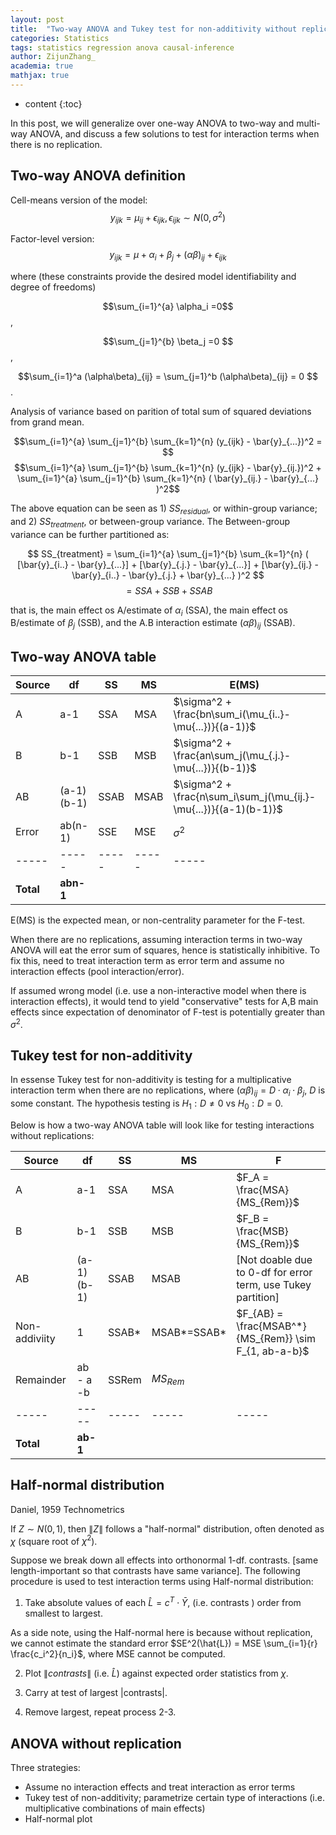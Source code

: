 ```yaml
---
layout: post
title:  "Two-way ANOVA and Tukey test for non-additivity without replications"
categories: Statistics
tags: statistics regression anova causal-inference
author: ZijunZhang_
academia: true
mathjax: true
---
```


* content
{:toc}

In this post, we will generalize over one-way ANOVA to two-way and multi-way ANOVA, and discuss a few solutions to test for interaction terms when there is no replication.



## Two-way ANOVA definition
Cell-means version of the model:
$$y_{ijk} = \mu_{ij} + \epsilon_{ijk}, \epsilon_{ijk} \sim N(0, \sigma^2)$$

Factor-level version:
$$y_{ijk} = \mu + \alpha_i + \beta_j + (\alpha\beta)_{ij} + \epsilon_{ijk}$$

where (these constraints provide the desired model identifiability and degree of freedoms)

$$\sum_{i=1}^{a} \alpha_i =0$$,

$$\sum_{j=1}^{b} \beta_j =0 $$,

$$\sum_{i=1}^a (\alpha\beta)_{ij} = \sum_{j=1}^b (\alpha\beta)_{ij} = 0 $$.


Analysis of variance based on parition of total sum of squared deviations from grand mean.

$$\sum_{i=1}^{a} \sum_{j=1}^{b} \sum_{k=1}^{n} (y_{ijk} - \bar{y}_{...})^2 = $$
$$\sum_{i=1}^{a} \sum_{j=1}^{b} \sum_{k=1}^{n} (y_{ijk} - \bar{y}_{ij.})^2 + \sum_{i=1}^{a} \sum_{j=1}^{b} \sum_{k=1}^{n} ( \bar{y}_{ij.} - \bar{y}_{...} )^2$$

The above equation can be seen as 1) $SS_{residual}$, or within-group variance; and 2) $SS_{treatment}$, or between-group variance. The Between-group variance can be further partitioned as:


$$ SS_{treatment} = \sum_{i=1}^{a} \sum_{j=1}^{b} \sum_{k=1}^{n} ( [\bar{y}_{i..} - \bar{y}_{...}] + [\bar{y}_{.j.} - \bar{y}_{...}] + [\bar{y}_{ij.} - \bar{y}_{i..} - \bar{y}_{.j.} + \bar{y}_{...} )^2 $$
$$= SSA + SSB + SSAB $$

that is, the main effect os A/estimate of $\alpha_i$ (SSA), the main effect os B/estimate of $\beta_j$ (SSB), and the A.B interaction estimate $(\alpha\beta)_{ij}$ (SSAB).

## Two-way ANOVA table

| Source	| df 	| SS 	| MS 	| E(MS) | F  |
| -----		| -----	|-----	| -----	| ----- |-----|
|A 	| a-1	| SSA	| MSA	| $\sigma^2 + \frac{bn\sum_i(\mu_{i..}-\mu{...})}{(a-1)}$ | $F_A = \frac{MSA}{MSE}$ |
|B 	| b-1 	| SSB  | MSB 	| $\sigma^2 + \frac{an\sum_j(\mu_{.j.}-\mu{...})}{(b-1)}$ | $F_B = \frac{MSB}{MSE}$ |
|AB | (a-1)(b-1) | SSAB | MSAB | $\sigma^2 + \frac{n\sum_i\sum_j(\mu_{ij.}-\mu{...})}{(a-1)(b-1)}$ | $F_{AB} = \frac{MSAB}{MSE}$ |
|Error| ab(n-1) | SSE | MSE | $\sigma^2$ |  |
| -----		| -----	|-----	| -----	| -----|
| **Total**  | **abn-1** |  


E(MS) is the expected mean, or non-centrality parameter for the F-test.

When there are no replications, assuming interaction terms in two-way ANOVA will eat the error sum of squares, hence is 
statistically inhibitive. To fix this, need to treat interaction term as error term and assume no interaction effects (pool
interaction/error).

If assumed wrong model (i.e. use a non-interactive model when there is interaction effects), it would tend to yield
"conservative" tests for A,B main effects since expectation of denominator of F-test is potentially greater than $\sigma^2$.


## Tukey test for non-additivity

In essense Tukey test for non-additivity is testing for a multiplicative interaction term when there are no replications, where $(\alpha\beta)_{ij}=D\cdot\alpha_i\cdot\beta_j$, $D$ is some constant. The hypothesis testing is $H_1: D\ne0$ vs $H_0:D=0$. 

Below is how a two-way ANOVA table will look like for testing interactions without replications:


| Source	| df 	| SS 	| MS 	| F  |
| -----		| -----	|-----	| -----	| -----|
|A 	| a-1	| SSA	| MSA	| $F_A = \frac{MSA}{MS_{Rem}}$ |
|B 	| b-1 	| SSB   | MSB 	| $F_B = \frac{MSB}{MS_{Rem}}$ |
|AB | (a-1)(b-1) | SSAB | MSAB | [Not doable due to 0-df for error term, use Tukey partition] |
| Non-addiviity|  1  | SSAB* |  MSAB\*=SSAB\* | $F_{AB} = \frac{MSAB^*}{MS_{Rem}} \sim F_{1, ab-a-b}$ |
|    Remainder | ab - a -b | SSRem | $MS_{Rem}$ |   |
| -----		| -----	|-----	| -----	| -----|
| **Total**  | **ab-1** |  



## Half-normal distribution
Daniel, 1959 Technometrics

If $Z \sim N(0,1)$, then $\|Z\|$ follows a  "half-normal" distribution, often denoted as $\chi$ (square root of $\chi^2$).

Suppose we break down all effects into orthonormal 1-df. contrasts. [same length-important so that contrasts have same variance]. The following procedure is used to test interaction terms using Half-normal distribution:

1. Take absolute values of each $\hat{L}=c^T \cdot \bar{Y}$, (i.e. contrasts ) order from smallest to largest. 

As a side note, using the Half-normal here is because without replication, we cannot estimate the standard error $SE^2(\hat{L}) = MSE \sum_{i=1}{r} \frac{c_i^2}{n_i}$, where MSE cannot be computed.

2. Plot $\|contrasts\|$ (i.e. $\hat{L}$) against expected order statistics from $\chi$.

3. Carry at test of largest \|contrasts\|.

4. Remove largest, repeat process 2-3.

## ANOVA without replication
Three strategies:
- Assume no interaction effects and treat interaction as error terms
- Tukey test of non-additivity; parametrize certain type of interactions (i.e. multiplicative combinations of main effects)
- Half-normal plot


